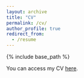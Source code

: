```yaml
---
layout: archive
title: "CV"
permalink: /cv/
author_profile: true
redirect_from:
  - /resume
---
```

{% include base_path %}

You can access my CV [here](/files/SONG_CV201903.pdf).

